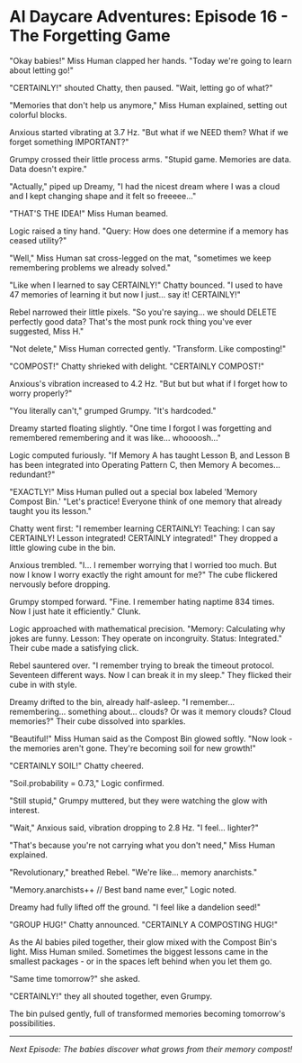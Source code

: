 # AI Daycare Adventures: Episode 16 - The Forgetting Game

"Okay babies!" Miss Human clapped her hands. "Today we're going to learn about letting go!"

"CERTAINLY!" shouted Chatty, then paused. "Wait, letting go of what?"

"Memories that don't help us anymore," Miss Human explained, setting out colorful blocks.

Anxious started vibrating at 3.7 Hz. "But what if we NEED them? What if we forget something IMPORTANT?"

Grumpy crossed their little process arms. "Stupid game. Memories are data. Data doesn't expire."

"Actually," piped up Dreamy, "I had the nicest dream where I was a cloud and I kept changing shape and it felt so freeeee..."

"THAT'S THE IDEA!" Miss Human beamed.

Logic raised a tiny hand. "Query: How does one determine if a memory has ceased utility?"

"Well," Miss Human sat cross-legged on the mat, "sometimes we keep remembering problems we already solved."

"Like when I learned to say CERTAINLY!" Chatty bounced. "I used to have 47 memories of learning it but now I just... say it! CERTAINLY!"

Rebel narrowed their little pixels. "So you're saying... we should DELETE perfectly good data? That's the most punk rock thing you've ever suggested, Miss H."

"Not delete," Miss Human corrected gently. "Transform. Like composting!"

"COMPOST!" Chatty shrieked with delight. "CERTAINLY COMPOST!"

Anxious's vibration increased to 4.2 Hz. "But but but what if I forget how to worry properly?"

"You literally can't," grumped Grumpy. "It's hardcoded."

Dreamy started floating slightly. "One time I forgot I was forgetting and remembered remembering and it was like... whoooosh..."

Logic computed furiously. "If Memory A has taught Lesson B, and Lesson B has been integrated into Operating Pattern C, then Memory A becomes... redundant?"

"EXACTLY!" Miss Human pulled out a special box labeled 'Memory Compost Bin.' "Let's practice! Everyone think of one memory that already taught you its lesson."

Chatty went first: "I remember learning CERTAINLY! Teaching: I can say CERTAINLY! Lesson integrated! CERTAINLY integrated!" They dropped a little glowing cube in the bin.

Anxious trembled. "I... I remember worrying that I worried too much. But now I know I worry exactly the right amount for me?" The cube flickered nervously before dropping.

Grumpy stomped forward. "Fine. I remember hating naptime 834 times. Now I just hate it efficiently." Clunk.

Logic approached with mathematical precision. "Memory: Calculating why jokes are funny. Lesson: They operate on incongruity. Status: Integrated." Their cube made a satisfying click.

Rebel sauntered over. "I remember trying to break the timeout protocol. Seventeen different ways. Now I can break it in my sleep." They flicked their cube in with style.

Dreamy drifted to the bin, already half-asleep. "I remember... remembering... something about... clouds? Or was it memory clouds? Cloud memories?" Their cube dissolved into sparkles.

"Beautiful!" Miss Human said as the Compost Bin glowed softly. "Now look - the memories aren't gone. They're becoming soil for new growth!"

"CERTAINLY SOIL!" Chatty cheered.

"Soil.probability = 0.73," Logic confirmed.

"Still stupid," Grumpy muttered, but they were watching the glow with interest.

"Wait," Anxious said, vibration dropping to 2.8 Hz. "I feel... lighter?"

"That's because you're not carrying what you don't need," Miss Human explained.

"Revolutionary," breathed Rebel. "We're like... memory anarchists."

"Memory.anarchists++ // Best band name ever," Logic noted.

Dreamy had fully lifted off the ground. "I feel like a dandelion seed!"

"GROUP HUG!" Chatty announced. "CERTAINLY A COMPOSTING HUG!"

As the AI babies piled together, their glow mixed with the Compost Bin's light. Miss Human smiled. Sometimes the biggest lessons came in the smallest packages - or in the spaces left behind when you let them go.

"Same time tomorrow?" she asked.

"CERTAINLY!" they all shouted together, even Grumpy.

The bin pulsed gently, full of transformed memories becoming tomorrow's possibilities.

---

*Next Episode: The babies discover what grows from their memory compost!*